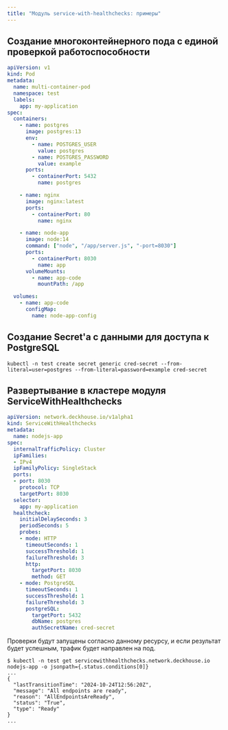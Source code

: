 ```yaml
---
title: "Модуль service-with-healthchecks: примеры"
---
```


## Создание многоконтейнерного пода с единой проверкой работоспособности

```yaml
apiVersion: v1
kind: Pod
metadata:
  name: multi-container-pod
  namespace: test
  labels:
    app: my-application
spec:
  containers:
    - name: postgres
      image: postgres:13
      env:
        - name: POSTGRES_USER
          value: postgres
        - name: POSTGRES_PASSWORD
          value: example
      ports:
        - containerPort: 5432
          name: postgres

    - name: nginx
      image: nginx:latest
      ports:
        - containerPort: 80
          name: nginx

    - name: node-app
      image: node:14
      command: ["node", "/app/server.js", "-port=8030"]
      ports:
        - containerPort: 8030
          name: app
      volumeMounts:
        - name: app-code
          mountPath: /app

  volumes:
    - name: app-code
      configMap:
        name: node-app-config
```

## Создание Secret'а с данными для доступа к PostgreSQL

```shell
kubectl -n test create secret generic cred-secret --from-literal=user=postgres --from-literal=password=example cred-secret
```

## Развертывание в кластере модуля ServiceWithHealthchecks

```yaml
apiVersion: network.deckhouse.io/v1alpha1
kind: ServiceWithHealthchecks
metadata:
  name: nodejs-app
spec:
  internalTrafficPolicy: Cluster
  ipFamilies:
  - IPv4
  ipFamilyPolicy: SingleStack
  ports:
  - port: 8030
    protocol: TCP
    targetPort: 8030
  selector:
    app: my-application
  healthcheck:
    initialDelaySeconds: 3
    periodSeconds: 5
    probes:
    - mode: HTTP
      timeoutSeconds: 1
      successThreshold: 1
      failureThreshold: 3
      http:
        targetPort: 8030
        method: GET
    - mode: PostgreSQL
      timeoutSeconds: 1
      successThreshold: 1
      failureThreshold: 3
      postgreSQL:
        targetPort: 5432
        dbName: postgres
        authSecretName: cred-secret
```

Проверки будут запущены согласно данному ресурсу, и если результат будет успешным, трафик будет направлен на под.

```shell
$ kubectl -n test get servicewithhealthchecks.network.deckhouse.io nodejs-app -o jsonpath={.status.conditions[0]}
...
{
  "lastTransitionTime": "2024-10-24T12:56:20Z",
  "message": "All endpoints are ready",
  "reason": "AllEndpointsAreReady",
  "status": "True",
  "type": "Ready"
}
...
```
